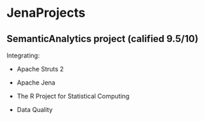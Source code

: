 JenaProjects 
============

SemanticAnalytics project (calified 9.5/10)
-------------------------

Integrating: 

 - Apache Struts 2

 - Apache Jena

 - The R Project for Statistical Computing

 - Data Quality 
